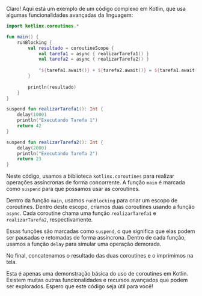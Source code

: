 Claro! Aqui está um exemplo de um código complexo em Kotlin, que usa algumas funcionalidades avançadas da linguagem:

```kotlin
import kotlinx.coroutines.*

fun main() {
    runBlocking {
        val resultado = coroutineScope {
            val tarefa1 = async { realizarTarefa1() }
            val tarefa2 = async { realizarTarefa2() }
            
            "${tarefa1.await()} + ${tarefa2.await()} = ${tarefa1.await() + tarefa2.await()}"
        }
        
        println(resultado)
    }
}

suspend fun realizarTarefa1(): Int {
    delay(1000)
    println("Executando Tarefa 1")
    return 42
}

suspend fun realizarTarefa2(): Int {
    delay(2000)
    println("Executando Tarefa 2")
    return 23
}
```

Neste código, usamos a biblioteca `kotlinx.coroutines` para realizar operações assíncronas de forma concorrente. A função `main` é marcada como `suspend` para que possamos usar as coroutines. 

Dentro da função `main`, usamos `runBlocking` para criar um escopo de coroutines. Dentro deste escopo, criamos duas coroutines usando a função `async`. Cada coroutine chama uma função `realizarTarefa1` e `realizarTarefa2`, respectivamente.

Essas funções são marcadas como `suspend`, o que significa que elas podem ser pausadas e retomadas de forma assíncrona. Dentro de cada função, usamos a função `delay` para simular uma operação demorada.

No final, concatenamos o resultado das duas coroutines e o imprimimos na tela.

Esta é apenas uma demonstração básica do uso de coroutines em Kotlin. Existem muitas outras funcionalidades e recursos avançados que podem ser explorados. Espero que este código seja útil para você!